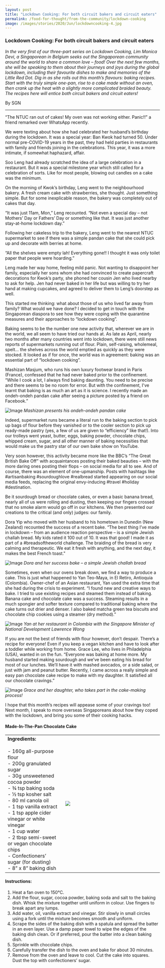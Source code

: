 ```yaml
---
layout: post
title: "Lockdown Cooking: For both circuit bakers and circuit eaters"
permalink: /food-for-thought/from-the-community/lockdown-cooking
image: /images/stories/2020/Jun/lockdowncooking-4.jpg
---
```


### Lockdown Cooking: For both circuit bakers and circuit eaters

_In the very first of our three-part series on Lockdown Cooking, Lim Monica Devi, a Singaporean in Belgium seeks out the Singaporean community around the world to share a common love – food! Over the next few months, she will be speaking to them about their journeys and joys during the global lockdown, including their favourite dishes to make and memories of the Little Red Dot. Dig in as she rolls out this month’s flavours: baking recipes. Start with the truly simple one-pan, rise to a cake made without an oven, then crank up the heat with a slightly more complicated braided beauty. The recipes here will entice both circuit bakers and circuit eaters!_

By SGN

<hr>

“The NTUC ran out of cakes! My oven was not working either. Panic!!” a friend remarked over WhatsApp recently. 

We were texting about how she had celebrated her husband’s birthday during the lockdown. It was a special year: Ban Kwok had turned 50. Under normal pre-COVID-19 years in the past, they had held parties in restaurants with family and friends joining in the celebrations. This year, it was a more intimate, if somewhat haphazard, affair.

Soo Leng had already scratched the idea of a large celebration in a restaurant. But it was a special milestone year which still called for a celebration of sorts. Like for most people, blowing out candles on a cake was the minimum.

On the morning of Kwok’s birthday, Leng went to the neighbourhood bakery. A fresh cream cake with strawberries, she thought. Just something simple. But for some inexplicable reason, the bakery was completely out of cakes that day.

“It was just 11am, Mon,” Leng recounted. “Not even a special day – not Mothers’ Day or Fathers’ Day or something like that. It was just another stay-at-home lockdown day.”

Following her cakeless trip to the bakery, Leng went to the nearest NTUC supermarket to see if there was a simple pandan cake that she could pick up and decorate with berries at home. 

“All the shelves were empty lah! Everything gone!! I thought it was only toilet paper that people were hoarding.”

Leng made her way home, feeling mild panic. Not wanting to disappoint her family, especially her sons whom she had convinced to create papercraft decorations for Kwok’s party, she phoned her cousin Jen who lived nearby to ask for help. Jen had never baked in her life but was willing to try her hand at making cupcakes, and agreed to deliver them to Leng’s doorstep as well. 

This started me thinking: what about those of us who lived far away from family? What would we have done? I decided to get in touch with the Singaporean diaspora to see how they were coping with the quarantine measures and their approaches to “lockdown cooking”.

Baking seems to be the number one new activity that, wherever we are in the world, we all seem to have tried our hands at. As late as April, nearly two months after many countries went into lockdown, there were still news reports of supermarkets running out of flour. Plain, self-raising, wholemeal, spelt... the shelves across the world emptied as quickly as they were stocked. It looked as if for once, the world was in agreement: baking was an essential part of “lockdown cooking”. 

Mashizan Masjum, who runs his own luxury footwear brand in Paris (France), confessed that he had never baked prior to the confinement. “While I cook a lot, I always find baking daunting. You need to be precise and there seems to be no room for error. But with the confinement, I've learnt that baking is as much an art as it is science. I recently made an ondeh-ondeh pandan cake after seeing a picture posted by a friend on Facebook.” 

![Image](/images/stories/2020/Jun/lockdowncooking-1.png)
_Mashizan presents his ondeh-ondeh pandan cake_

Indeed, supermarket runs became a literal run to the baking section to pick up bags of flour before they vanished or to the cooler section to pick up ready-made pastry (yes, a few of us are given to “efficiency” like that!). Into our trolleys went yeast, butter, eggs, baking powder, chocolate chips, whipped cream, sugar, and all other manner of baking necessities that would make us the pastry star of our own bake show on YouTube. 

Very soon however, this activity became more like the BBC’s “The Great British Bake Off” with acquaintances posting their baked beauties – with the more daring ones posting their flops – on social media for all to see. And of course, there was an element of one-upmanship. Posts with hashtags like #artisanbaking #sourdoughlove #realbread started appearing on our social media feeds, replacing the original envy-inducing #travel #holiday #destination. 

Be it sourdough bread or chocolate cakes, or even a basic banana bread, nearly all of us were rolling and dusting, then keeping our fingers crossed that no smoke alarm would go off in our kitchens. We then presented our creations to the critical (and only) judges: our family. 

Dora Yip who moved with her husband to his hometown in Dunedin (New Zealand) recounted the success of a recent bake. “The best thing I’ve made in lockdown – from an audience reaction perspective – is a simple Jewish challah bread. My kids rated it 100 out of 10. It was that good! I made it as part of a #breadsoftheworld challenge. The braiding of the bread is very calming and therapeutic. We eat it fresh with anything, and the next day, it makes the best French toast." 

![Image](/images/stories/2020/Jun/lockdowncooking-2.png)
_Dora and her success bake – a simple Jewish challah bread_

Sometimes, even when our ovens break down, we find a way to produce a cake. This is just what happened to Yan Teo-Maya, in El Retiro, Antioquia (Colombia). Owner-chef of an Asian restaurant, Yan used the extra time that she had during the crisis to experiment. “I found new and creative ways to bake. I tried to use existing recipes and steamed them instead of baking. Banana cake and chocolate cake was a success. Steaming results in a much spongier and softer texture compared to traditional baking where the cake turns out drier and denser. I also baked matcha green tea biscuits and chocolate chip cookies using a steamer (dry method).”

![Image](/images/stories/2020/Jun/lockdowncooking-4.jpg)
_Yan at her restaurant in Colombia with the Singapore Minister of National Development Lawrence Wong_

If you are not the best of friends with flour however, don’t despair. There’s a recipe for everyone! Even if you keep a vegan kitchen and have to look after a toddler while working from home. Grace Lee, who lives in Philadelphia (USA), wanted in on the fun. “Everyone was baking at home more. My husband started making sourdough and we’ve been eating his bread for most of our lunches. We’ll have it with mashed avocados, or a side salad, or just with jam and peanut butter. Recently, I came across a really simple and easy pan chocolate cake recipe to make with my daughter. It satisfied all our chocolate cravings.”

![Image](/images/stories/2020/Jun/lockdowncooking-5.png)
_Grace and her daughter, who takes part in the cake-making process!_

I hope that this month’s recipes will appease some of your cravings too! Next month, I speak to more overseas Singaporeans about how they coped with the lockdown, and bring you some of their cooking hacks. 

#### Made-In-The-Pan Chocolate Cake

<table style="width: 100%;" border="0" cellpadding="10">
<tr>
<td> <strong>Ingredients:</strong><br/><br/> 
- 160g all-purpose flour <br/>
-	200g granulated sugar <br/>
-	30g unsweetened cocoa powder <br/>
-	¾ tsp baking soda <br/>
-	½ tsp kosher salt <br/>
-	80 ml canola oil <br/>
-	1 tsp vanilla extract <br/>
-	1 tsp apple cider vinegar or white vinegar <br/>
-	1 cup water <br/>
-	2 tbsp semi-sweet or vegan chocolate chips <br/>
-	Confectioners’ sugar (for dusting) <br/>
-	8” x 8” baking dish <br/>
</td>
<td style="width: 300px;"><img src="/images/stories/2020/Jun/lockdowncooking-7.jpg" /></td>
</tr>
</table>

#### Instructions:

1.	Heat a fan oven to 150°C. 
2.	Add the flour, sugar, cocoa powder, baking soda and salt to the baking dish. Whisk the mixture together until uniform in colour. Use fingers to break apart any lumps.
3.	Add water, oil, vanilla extract and vinegar. Stir slowly in small circles using a fork until the mixture becomes smooth and uniform. 
4.	Scrape the sides of the baking dish with a spatula and spread the batter in an even layer. Use a damp paper towel to wipe the edges of the baking dish clean. Or if preferred, pour the batter into a clean baking dish.
5.	Sprinkle with chocolate chips.
6.	Carefully transfer the dish to the oven and bake for about 30 minutes. 
7.	Remove from the oven and leave to cool. Cut the cake into squares. Dust the top with confectioners’ sugar.


